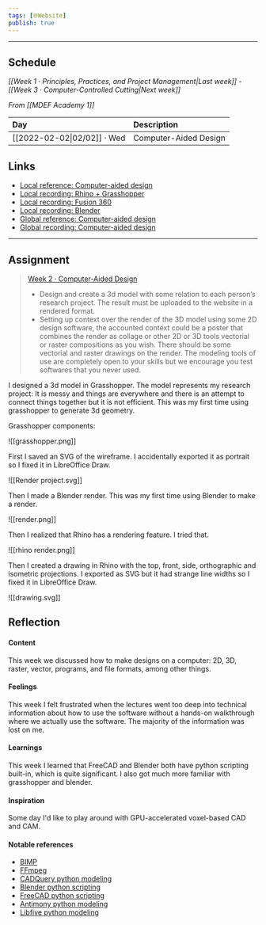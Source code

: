 ```yaml
---
tags: [🌐Website]
publish: true
---
```



---

## Schedule
_[[Week 1 · Principles, Practices, and Project Management|Last week]] - [[Week 3 · Computer-Controlled Cutting|Next week]]_

_From [[MDEF Academy 1]]_

| Day                         | Description           |
|:--------------------------- |:--------------------- |
| [[2022-02-02\|02/02]] · Wed | Computer-Aided Design | 

## Links
- [Local reference: Computer-aided design](https://fablabbcn-projects.gitlab.io/learning/fabacademy-local-docs/material/week02/)
- [Local recording: Rhino + Grasshopper](https://www.youtube.com/watch?v=ohebeXrUCzo)
- [Local recording: Fusion 360](https://www.youtube.com/watch?v=sA6VWSZqhEo)
- [Local recording: Blender](https://www.youtube.com/watch?v=M1J3qLWVCzU)
- [Global reference: Computer-aided design](http://academy.cba.mit.edu/classes/computer_design/index.html)
- [Global recording: Computer-aided design](https://vimeo.com/673168884)

---

## Assignment
> [Week 2 · Computer-Aided Design](https://fablabbcn-projects.gitlab.io/learning/fabacademy-local-docs/course_info/mdef/weeklytasks/#week-2-computer-aided-design)
> - Design and create a 3d model with some relation to each person’s research project. The result must be uploaded to the website in a rendered format.
> - Setting up context over the render of the 3D model using some 2D design software, the accounted context could be a poster that combines the render as collage or other 2D or 3D tools vectorial or raster compositions as you wish. There should be some vectorial and raster drawings on the render. The modeling tools of use are completely open to your skills but we encourage you test softwares that you never used.

I designed a 3d model in Grasshopper. The model represents my research project: It is messy and things are everywhere and there is an attempt to connect things together but it is not efficient. This was my first time using grasshopper to generate 3d geometry. 

Grasshopper components:

![[grasshopper.png]]

First I saved an SVG of the wireframe. I accidentally exported it as portrait so I fixed it in LibreOffice Draw.

![[Render project.svg]]

Then I made a Blender render. This was my first time using Blender to make a render.

![[render.png]]

Then I realized that Rhino has a rendering feature. I tried that.

![[rhino render.png]]

Then I created a drawing in Rhino with the top, front, side, orthographic and isometric projections. I exported as SVG but it had strange line widths so I fixed it in LibreOffice Draw.

![[drawing.svg]]

## Reflection

#### Content 
This week we discussed how to make designs on a computer: 2D, 3D, raster, vector, programs, and file formats, among other things.

#### Feelings
This week I felt frustrated when the lectures went too deep into technical information about how to use the software without a hands-on walkthrough where we actually use the software. The majority of the information was lost on me.

#### Learnings
This week I learned that FreeCAD and Blender both have python scripting built-in, which is quite significant. I also got much more familiar with grasshopper and blender.

#### Inspiration
Some day I'd like to play around with GPU-accelerated voxel-based CAD and CAM.

#### Notable references
- [BIMP](https://alessandrofrancesconi.it/projects/bimp/)
- [FFmpeg](https://ffmpeg.org/)
- [CADQuery python modeling](https://github.com/CadQuery/cadquery) 
- [Blender python scripting](https://www.youtube.com/watch?v=XqX5wh4YeRw)
- [FreeCAD python scripting](https://wiki.freecadweb.org/FreeCAD_Scripting_Basics)
- [Antimony python modeling](https://www.mattkeeter.com/projects/antimony/3/)
- [Libfive python modeling](https://libfive.com/studio/)
